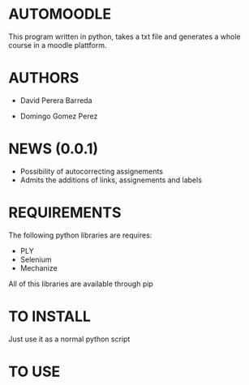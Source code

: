 AUTOMOODLE
======================================
This program written in python, takes a txt file and generates a whole
course in a moodle plattform.


AUTHORS
============
- David Perera Barreda

- Domingo Gomez Perez

NEWS (0.0.1)
============
- Possibility of autocorrecting assignements
- Admits the additions of links, assignements and labels


REQUIREMENTS
============
The following python libraries are requires:
- PLY
- Selenium
- Mechanize

All of this libraries are available through pip

TO INSTALL
==========

Just use it as a normal python script

TO USE
==========

